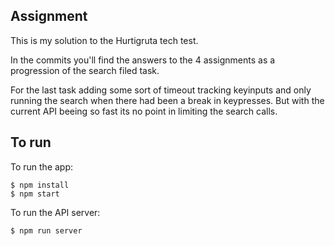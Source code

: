 ## Assignment

This is my solution to the Hurtigruta tech test.

In the commits you'll find the answers to the 4 assignments as a progression of the search filed task.

For the last task adding some sort of timeout tracking keyinputs and only running the search when
there had been a break in keypresses. But with the current API beeing so fast its no point in
limiting the search calls.

## To run

To run the app:

```
$ npm install
$ npm start
```

To run the API server:

```
$ npm run server
```
